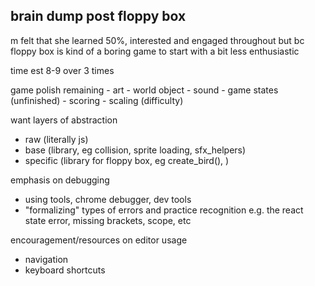 brain dump post floppy box
---
m felt that she learned 50%, interested and engaged throughout but bc floppy box is kind of a boring game to start with a bit less enthusiastic

time est 8-9 over 3 times

game polish remaining
    - art
    - world object
    - sound
    - game states (unfinished)
    - scoring
    - scaling (difficulty)

want layers of abstraction

- raw (literally js)
- base (library, eg collision, sprite loading, sfx_helpers)
- specific (library for floppy box, eg create_bird(), )

emphasis on debugging
- using tools, chrome debugger, dev tools
- "formalizing" types of errors and practice recognition e.g. the react state error, missing brackets, scope, etc

encouragement/resources on editor usage
- navigation
- keyboard shortcuts
